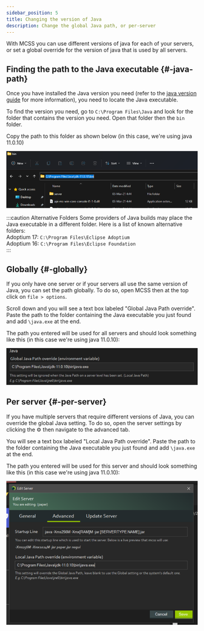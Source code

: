 ```yaml
---
sidebar_position: 5
title: Changing the version of Java
description: Change the global Java path, or per-server
---
```


With MCSS you can use different versions of java for each of your servers, or set a global override for the version of java that is used by all servers.

## Finding the path to the Java executable {#-java-path}

Once you have installed the Java version you need (refer to the [java version guide](java-version) for more information), you need to locate the Java executable.

To find the version you need, go to `C:\Program Files\Java` and look for the folder that contains the version you need. Open that folder then the `bin` folder.

Copy the path to this folder as shown below (in this case, we're using java 11.0.10)

![explorer path](/img/docs/java-path/explorer.png)

:::caution Alternative Folders
Some providers of Java builds may place the Java executable in a different folder. Here is a list of known alternative folders: <br/>
Adoptium 17: `C:\Program Files\Eclipse Adoptium` <br/>
Adoptium 16: `C:\Program Files\Eclipse Foundation` <br/>
:::

## Globally {#-globally}

If you only have one server or if your servers all use the same version of Java, you can set the path globally.
To do so, open MCSS then at the top click on `file > options`.

Scroll down and you will see a text box labeled "Global Java Path override". Paste the path to the folder containing the Java executable you just found and add `\java.exe` at the end.

The path you entered will be used for all servers and should look something like this (in this case we're using java 11.0.10):

![explorer path](/img/docs/java-path/java-path-override.png)

## Per server {#-per-server}

If you have multiple servers that require different versions of Java, you can override the global Java setting. To do so, open the server settings by clicking the ⚙️ then navigate to the advanced tab.

You will see a text box labeled "Local Java Path override". Paste the path to the folder containing the Java executable you just found and add `\java.exe` at the end.

The path you entered will be used for this server and should look something like this (in this case we're using java 11.0.10):

![explorer path](/img/docs/java-path/local-path-override.png)
